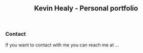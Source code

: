 <div align="center">

  <h2 align="center">Kevin Healy - Personal portfolio</h2>

</div>

<br />

### Contact

If you want to contact with me you can reach me at ...
